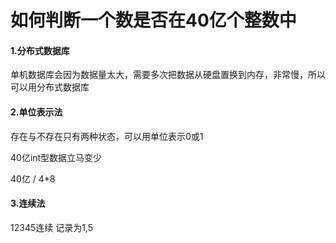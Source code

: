 # 如何判断一个数是否在40亿个整数中

#### 1.分布式数据库

单机数据库会因为数据量太大，需要多次把数据从硬盘置换到内存，非常慢，所以可以用分布式数据库

#### 2.单位表示法

存在与不存在只有两种状态，可以用单位表示0或1

40亿int型数据立马变少

40亿   /  4*8

#### 3.连续法

12345连续 记录为1,5